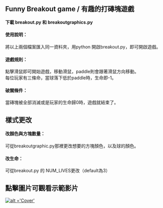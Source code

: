 Funny Breakout game / 有趣的打磚塊遊戲
------
__下載 breakout.py 和 breakoutgraphics.py__

#### 使用說明：
將以上兩個檔案匯入同一資料夾，用python 開啟breakout.py，即可開啟遊戲。

#### 遊戲規則：
點擊滑鼠即可開始遊戲，移動滑鼠，paddle則會跟著滑鼠方向移動。  
   每位玩家有三條命，當球落下低於paddle時，生命即-1。

#### 破關條件：
當磚塊被全部消滅或是玩家的生命歸0時，遊戲就結束了。

樣式更改
------
#### 改顏色與方塊數量：
可從breakoutgraphic.py那裡更改想要的方塊顏色，以及球的顏色。
#### 改生命：
可從breakout.py 的 NUM_LIVES更改（default為3）

點擊圖片可觀看示範影片
------
   [![alt ='Cover'](https://github.com/willy40512/my-python-work/blob/main/Breakout%20game/Cover.png)](http://www.youtube.com/watch?v=https://youtu.be/Y03eztqRyq0)
